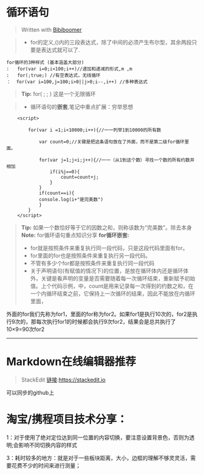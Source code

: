 # 循环语句 
> Written with [Bibiboomer](http://github.com/bibiboomer)



> - for的定义,()内的三段表达式，除了中间的必须产生布尔型，其余两段只要是表达式就可以了.
```
for循环的3种样式 (基本涵盖大部分)
:   for(var i=0;i<100;i++)//递加和递减的形式,m ,m
:   for(;true;) //有空表达式，无线循环
：  for(var i=100,j=100;i>0||j>0;i--,i++) //多种表达式
```

> **Tip:** for( ; ; )  这是一个无限循环

>- 循环语句的**嵌套**,笔记中重点扩展：穷举思想
```
    <script>

        for(var i =1;i<10000;i++){//一一列举1到10000的所有数
            
            var count=0;//关键是把这条语句放在了外面，而不是第二级for循环里面。
                        
            for(var j=1;j<i;j++){//一一（从1到这个数）寻找一个数的所有约数并相加
                if(i%j==0){
                    count=count+j;
                }
            }
            if(count==i){
            console.log(i+"是完美数")
            }
        }
    </script>
```
> **Tip:** 如果一个数恰好等于它的因数之和，则称该数为“完美数”。除去本身
> **Note:** for循环语句重点知识分享
> **for循环嵌套:**
> - for就是按照条件来重复执行同一段代码，只是这段代码里面有for。
> - for里面的for也是按照条件来重复执行另一段代码。
> - 不管有多少个for都是按照条件来重复执行同一段代码
> - 关于声明语句(有赋值的情况下)的位置，是放在循环体内还是循环体外，关键是看声明的变量是否需要随着每一次循环结束，重新赋予初始值。上个代码示例，中，count是用来记录每一次得到的约数之和，在一个内循环结束之前，它保持上一次循环的结果，因此不能放在内循环里面，


外面的for我们先称为for1，里面的for称为for2。如果for1是执行10次的，for2是执行9次的，那每次执行for1的时候都会执行9次for2，结果会是总共执行了10×9=90次for2

----------
# Markdown在线编辑器推荐
> StackEdit [链接](https://stackedit.io):https://stackedit.io   

可以同步的github上


# 淘宝/携程项目技术分享：
  1：对于使用了绝对定位达到同一位置的内容切换，要注意设置背景色，否则为透明;会影响不同切换内容的样式


  3：耗时较多的地方：就是对于一些板块距离，大小，边框的理解不够灵灵活，需要花费不少的时间来进行测量；

  